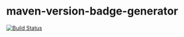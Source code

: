 # maven-version-badge-generator
[![Build Status](https://travis-ci.org/pnerg/maven-version-badge-generator.svg?branch=master)](https://travis-ci.org/pnerg/maven-version-badge-generator)
